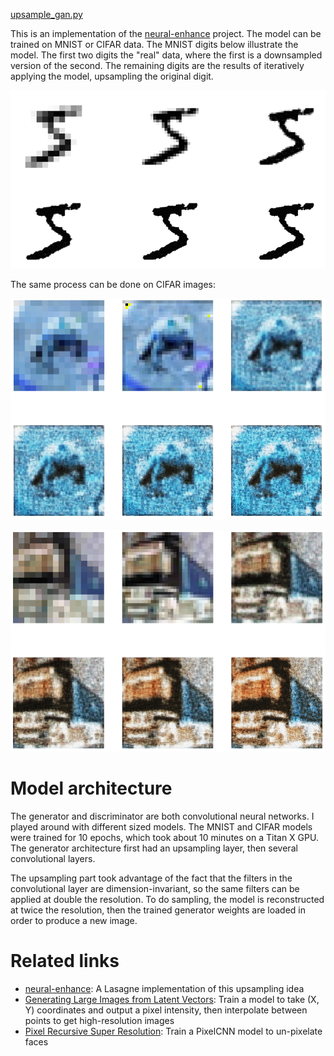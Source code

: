 <a href="https://github.com/codekansas/gandlf/blob/master/examples/upsample_gan.py" class="icon icon-github"> upsample_gan.py</a>

This is an implementation of the [neural-enhance](https://github.com/alexjc/neural-enhance) project. The model can be trained on MNIST or CIFAR data. The MNIST digits below illustrate the model. The first two digits the "real" data, where the first is a downsampled version of the second. The remaining digits are the results of iteratively applying the model, upsampling the original digit.

[![MNIST GAN Upsampled](/resources/upsampling/resolved_five.png)](/resources/upsampling/resolved_five.png)

The same process can be done on CIFAR images:

[![CIFAR GAN Upsampled](/resources/upsampling/resolved_bear.png)](/resources/upsampling/resolved_bear.png)

[![CIFAR GAN Upsampled](/resources/upsampling/resolved_truck.png)](/resources/upsampling/resolved_truck.png)

# Model architecture

The generator and discriminator are both convolutional neural networks. I played around with different sized models. The MNIST and CIFAR models were trained for 10 epochs, which took about 10 minutes on a Titan X GPU. The generator architecture first had an upsampling layer, then several convolutional layers.

The upsampling part took advantage of the fact that the filters in the convolutional layer are dimension-invariant, so the same filters can be applied at double the resolution. To do sampling, the model is reconstructed at twice the resolution, then the trained generator weights are loaded in order to produce a new image.

# Related links

 - [neural-enhance](https://github.com/alexjc/neural-enhance): A Lasagne implementation of this upsampling idea
 - [Generating Large Images from Latent Vectors](http://blog.otoro.net/2016/04/01/generating-large-images-from-latent-vectors/): Train a model to take (X, Y) coordinates and output a pixel intensity, then interpolate between points to get high-resolution images
 - [Pixel Recursive Super Resolution](https://arxiv.org/pdf/1702.00783.pdf): Train a PixelCNN model to un-pixelate faces
